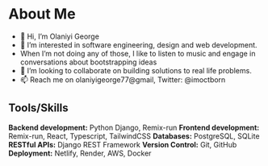 # About Me
- 👋 Hi, I’m Olaniyi George
- 👀 I’m interested in software engineering, design and web development.
- When I’m not doing any of those, I like to listen to music and engage in conversations about bootstrapping ideas
- 💞️ I’m looking to collaborate on building solutions to real life problems.
- 📫 Reach me on olaniyigeorge77@gmail, Twitter: @imoctborn 



## Tools/Skills
**Backend development:** Python Django, Remix-run
**Frontend development:** Remix-run, React, Typescript, TailwindCSS
**Databases:** PostgreSQL, SQLite
**RESTful APIs:** Django REST Framework
**Version Control:** Git, GitHub
**Deployment:** Netlify, Render, AWS, Docker
<!---
olaniyigeorge/olaniyigeorge is a ✨ special ✨ repository because its `README.md` (this file) appears on your GitHub profile.
You can click the Preview link to take a look at your changes.
--->
